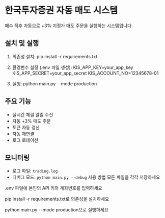 # 한국투자증권 자동 매도 시스템

매수 직후 자동으로 +3% 지정가 매도 주문을 실행하는 시스템입니다.

## 설치 및 실행

1. 의존성 설치:
pip install -r requirements.txt

2. 환경변수 설정 (.env 파일 생성):
KIS_APP_KEY=your_app_key
KIS_APP_SECRET=your_app_secret
KIS_ACCOUNT_NO=12345678-01

3. 실행:
python main.py --mode production

## 주요 기능

- 실시간 체결 알림 수신
- 자동 +3% 매도 주문
- 토큰 자동 갱신
- 자동 재연결
- 로그 로테이션

## 모니터링

- 로그 파일: `trading.log`
- 디버그 모드: `python main.py --debug`
사용 방법
모든 파일을 각각 저장하세요

.env 파일에 본인의 API 키와 계좌번호를 입력하세요

pip install -r requirements.txt로 의존성을 설치하세요

python main.py --mode production으로 실행하세요